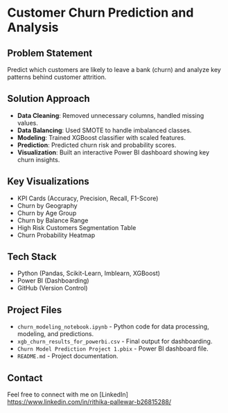 # Customer Churn Prediction and Analysis

## Problem Statement
Predict which customers are likely to leave a bank (churn) and analyze key patterns behind customer attrition.

## Solution Approach
- **Data Cleaning**: Removed unnecessary columns, handled missing values.
- **Data Balancing**: Used SMOTE to handle imbalanced classes.
- **Modeling**: Trained XGBoost classifier with scaled features.
- **Prediction**: Predicted churn risk and probability scores.
- **Visualization**: Built an interactive Power BI dashboard showing key churn insights.

## Key Visualizations
- KPI Cards (Accuracy, Precision, Recall, F1-Score)
- Churn by Geography
- Churn by Age Group
- Churn by Balance Range
- High Risk Customers Segmentation Table
- Churn Probability Heatmap

## Tech Stack
- Python (Pandas, Scikit-Learn, Imblearn, XGBoost)
- Power BI (Dashboarding)
- GitHub (Version Control)

## Project Files
- `churn_modeling_notebook.ipynb` - Python code for data processing, modeling, and predictions.
- `xgb_churn_results_for_powerbi.csv` - Final output for dashboarding.
- `Churn Model Prediction Project 1.pbix` - Power BI dashboard file.
- `README.md` - Project documentation.

## Contact
Feel free to connect with me on [LinkedIn] https://www.linkedin.com/in/rithika-pallewar-b26815288/
